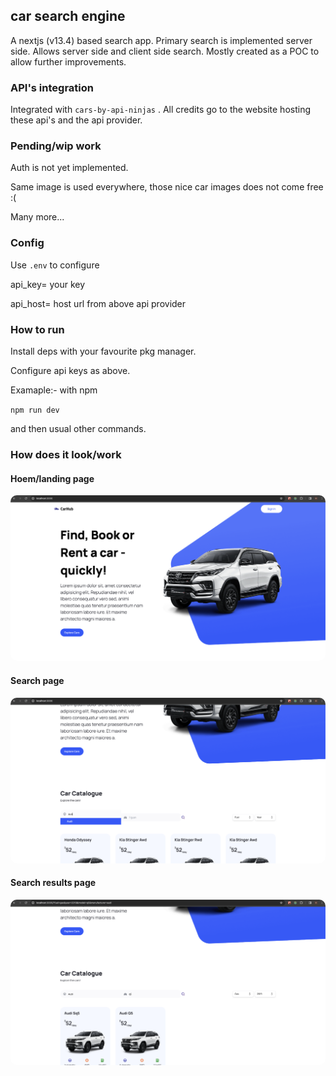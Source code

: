 ## car search engine

A nextjs (v13.4) based search app.
Primary search is implemented server side.
Allows server side and client side search.
Mostly created as a POC to allow further improvements.

### API's integration

Integrated with `cars-by-api-ninjas` .
All credits go to the website hosting these api's and the api provider.

### Pending/wip work

Auth is not yet implemented.

Same image is used everywhere, those nice car images does not come free :(

Many more...

### Config

Use `.env` to configure

api_key= your key

api_host= host url from above api provider

### How to run

Install deps with your favourite pkg manager.

Configure api keys as above.

Examaple:- with npm

`npm run dev`

and then usual other commands.

### How does it look/work

#### Hoem/landing page

<img
  src="./landing-page.jpg"
  alt="home page"
  style="margin: 0 auto; border-radius:10px"/>

#### Search page

<img
  src="./search.jpg"
  alt="Search"
  style="margin: 0 auto; border-radius:10px"/>

#### Search results page

<img
  src="./search-server-client.jpg"
  alt="search results"
  style="margin: 0 auto; border-radius:10px"/>
